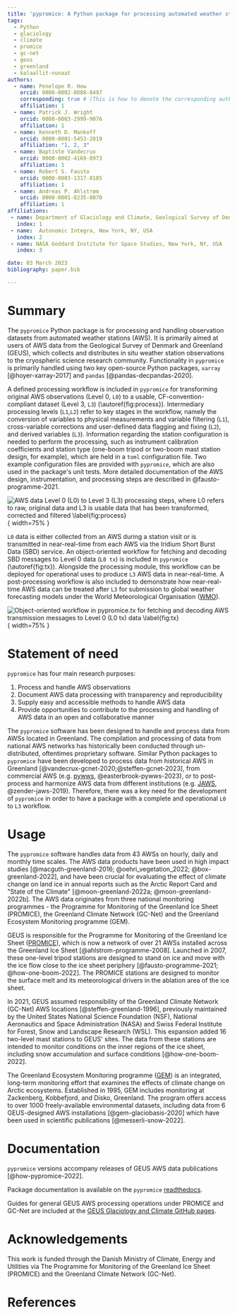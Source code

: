 ```yaml
---
title: 'pypromice: A Python package for processing automated weather station data'
tags:
  - Python
  - glaciology
  - climate
  - promice
  - gc-net
  - geus
  - greenland
  - kalaallit-nunaat
authors:
  - name: Penelope R. How
    orcid: 0000-0002-8088-8497
    corresponding: true # (This is how to denote the corresponding author)
    affiliation: 1
  - name: Patrick J. Wright
    orcid: 0000-0003-2999-9076
    affiliation: 1
  - name: Kenneth D. Mankoff
    orcid: 0000-0001-5453-2019
    affiliation: "1, 2, 3"
  - name: Baptiste Vandecrux
    orcid: 0000-0002-4169-8973
    affiliation: 1
  - name: Robert S. Fausto
    orcid: 0000-0003-1317-8185
    affiliation: 1
  - name: Andreas P. Ahlstrøm
    orcid: 0000-0001-8235-8070
    affiliation: 1
affiliations:
 - name: Department of Glaciology and Climate, Geological Survey of Denmark and Greenland (GEUS), Copenhagen, Denmark
   index: 1
 - name:  Autonomic Integra, New York, NY, USA
   index: 2
 - name: NASA Goddard Institute for Space Studies, New York, NY, USA
   index: 3

date: 03 March 2023
bibliography: paper.bib

---
```


# Summary

The `pypromice` Python package is for processing and handling observation datasets from automated weather stations (AWS). It is primarily aimed at users of AWS data from the Geological Survey of Denmark and Greenland (GEUS), which collects and distributes in situ weather station observations to the cryospheric science research community. Functionality in `pypromice` is primarily handled using two key open-source Python packages, `xarray` [@hoyer-xarray-2017] and `pandas` [@pandas-decpandas-2020].

A defined processing workflow is included in `pypromice` for transforming original AWS observations (Level 0, `L0`) to a usable, CF-convention-compliant dataset (Level 3, `L3`) (\autoref{fig:process}). Intermediary processing levels (`L1`,`L2`) refer to key stages in the workflow, namely the conversion of variables to physical measurements and variable filtering (`L1`), cross-variable corrections and user-defined data flagging and fixing (`L2`), and derived variables (`L3`). Information regarding the station configuration is needed to perform the processing, such as instrument calibration coefficients and station type (one-boom tripod or two-boom mast station design, for example), which are held in a `toml` configuration file. Two example configuration files are provided with `pypromice`, which are also used in the package's unit tests. More detailed documentation of the AWS design, instrumentation, and processing steps are described in @fausto-programme-2021.

![AWS data Level 0 (`L0`) to Level 3 (`L3`) processing steps, where `L0` refers to raw, original data and `L3` is usable data that has been transformed, corrected and filtered \label{fig:process}](https://raw.githubusercontent.com/GEUS-Glaciology-and-Climate/geus-glaciology-and-climate.github.io/master/assets/images/pypromice_process_design.png){ width=75% }

`L0` data is either collected from an AWS during a station visit or is transmitted in near-real-time from each AWS via the Iridium Short Burst Data (SBD) service. An object-oriented workflow for fetching and decoding SBD messages to Level 0 data (`L0 tx`) is included in `pypromice` (\autoref{fig:tx}). Alongside the processing module, this workflow can be deployed for operational uses to produce `L3` AWS data in near-real-time. A post-processing workflow is also included to demonstrate how near-real-time AWS data can be treated after `L3` for submission to global weather forecasting models under the World Meteorological Organisation ([WMO](https://public.wmo.int)).

![Object-oriented workflow in `pypromice.tx` for fetching and decoding AWS transmission messages to Level 0 (`L0 tx`) data \label{fig:tx}](https://raw.githubusercontent.com/GEUS-Glaciology-and-Climate/geus-glaciology-and-climate.github.io/master/assets/images/pypromice_tx_design.png){ width=75% }


# Statement of need

`pypromice` has four main research purposes:

1. Process and handle AWS observations
2. Document AWS data processing with transparency and reproducibility
3. Supply easy and accessible methods to handle AWS data
4. Provide opportunities to contribute to the processing and handling of AWS data in an open and collaborative manner

The `pypromice` software has been designed to handle and process data from AWSs located in Greenland. The compilation and processing of data from national AWS networks has historically been conducted through un-distributed, oftentimes proprietary software. Similar Python packages to `pypromice` have been developed to process data from historical AWS in Greenland [@vandecrux-gcnet-2020;@steffen-gcnet-2023], from commercial AWS (e.g. [pywws](https://pypi.org/project/pywws/), @easterbrook-pywws-2023), or to post-process and harmonize AWS data from different institutions (e.g. [JAWS](https://github.com/jaws/jaws), @zender-jaws-2019). Therefore, there was a key need for the development of `pypromice` in order to have a package with a complete and operational `L0` to `L3` workflow.


# Usage

The `pypromice` software handles data from 43 AWSs on hourly, daily and monthly time scales. The AWS data products have been used in high impact studies [@macguth-greenland-2016; @oehri_vegetation_2022; @box-greenland-2022], and have been crucial for evaluating the effect of climate change on land ice in annual reports such as the Arctic Report Card and "State of the Climate" [@moon-greenland-2022a; @moon-greenland-2022b]. The AWS data originates from three national monitoring programmes - the Programme for Monitoring of the Greenland Ice Sheet (PROMICE), the Greenland Climate Network (GC-Net) and the Greenland Ecosystem Monitoring programme (GEM). 

GEUS is responsible for the Programme for Monitoring of the Greenland Ice Sheet ([PROMICE](https://promice.org)), which is now a network of over 21 AWSs installed across the Greenland Ice Sheet [@ahlstrom-programme-2008]. Launched in 2007, these one-level tripod stations are designed to stand on ice and move with the ice flow close to the ice sheet periphery [@fausto-programme-2021; @how-one-boom-2022]. The PROMICE stations are designed to monitor the surface melt and its meteorological drivers in the ablation area of the ice sheet.

In 2021, GEUS assumed responsibility of the Greenland Climate Network (GC-Net) AWS locations [@steffen-greenland-1996], previously maintained by the United States National Science Foundation (NSF), National Aeronautics and Space Administration (NASA) and Swiss Federal Institute for Forest, Snow and Landscape Research (WSL). This expansion added 16 two-level mast stations to GEUS' sites. The data from these stations are intended to monitor conditions on the inner regions of the ice sheet, including snow accumulation and surface conditions [@how-one-boom-2022].

The Greenland Ecosystem Monitoring programme ([GEM](https://g-e-m.dk)) is an integrated, long-term monitoring effort that examines the effects of climate change on Arctic ecosystems. Established in 1995, GEM includes monitoring at Zackenberg, Kobbefjord, and Disko, Greenland. The program offers access to over 1000 freely-available environmental datasets, including data from 6 GEUS-designed AWS installations [@gem-glaciobasis-2020] which have been used in scientific publications [@messerli-snow-2022].

 
# Documentation

`pypromice` versions accompany releases of GEUS AWS data publications [@how-pypromice-2022].

Package documentation is available on the `pypromice` [readthedocs](https://pypromice.readthedocs.io/en/latest/). 

Guides for general GEUS AWS processing operations under PROMICE and GC-Net are included at the [GEUS Glaciology and Climate GitHub pages](https://geus-glaciology-and-climate.github.io/).


# Acknowledgements

This work is funded through the Danish Ministry of Climate, Energy and Utilities via The Programme for Monitoring of the Greenland Ice Sheet (PROMICE) and the Greenland Climate Network (GC-Net). 


# References

